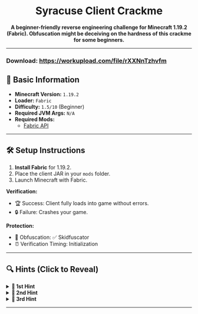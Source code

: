 <h1 align="center">Syracuse Client Crackme</h1>

<p align="center">
  <strong>A beginner-friendly reverse engineering challenge for Minecraft 1.19.2 (Fabric). Obfuscation might be deceiving on the hardness of this crackme for some beginners.</strong>
</p>

---
### Download: https://workupload.com/file/rXXNnTzhvfm

## 📌 Basic Information  
- **Minecraft Version:** `1.19.2`  
- **Loader:** `Fabric`  
- **Difficulty:** `1.5/10` (Beginner)  
- **Required JVM Args:** `N/A`   
- **Required Mods:**  
  - [Fabric API](https://modrinth.com/mod/fabric-api/versions?g=1.19.2)

---

## 🛠️ Setup Instructions  
1. **Install Fabric** for 1.19.2.  
2. Place the client JAR in your `mods` folder.  
3. Launch Minecraft with Fabric.

**Verification:**  
- 🏆 Success: Client fully loads into game without errors.  
- 🔒 Failure: Crashes your game.  

**Protection:**  
- 🧬 Obfuscation: ✅ Skidfuscator
- ⏰ Verification Timing: Initialization

---

## 🔍 Hints (Click to Reveal)  
<details>  
<summary><strong>🚩 1st Hint</strong></summary>  

1. **URL References:**  
   - Search for ```java/net/URL``` reference. Pay attention to the member names and the method's name it self that invokes it.  
</details>  

<details>  
<summary><strong>🚩 2nd Hint</strong></summary>  

2. **Copy To Clipboard:**  
   - ```net.caffeinemc.phosphor.common.util.chunk.hashmap``` has a method ```copyToClipboard``` that copies your HWID into your clipboard.
</details>  

<details>  
<summary><strong>🚩 3rd Hint</strong></summary>  

3. **HWID Hashing:**  
   - ```MessageDigest``` is used in ```getHWID``` method to Hash your HWID.
</details>  

---
